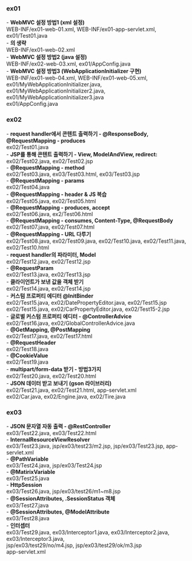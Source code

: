 <h3>ex01</h3>
    - <b>WebMVC 설정 방법1 (xml 설정)</b><br>
        WEB-INF/ex01-web-01.xml, WEB-INF/ex01-app-servlet.xml, ex01/Test01.java<br>
    - <b><init-param>의 생략</b><br>
        WEB-INF/ex01-web-02.xml<br>
    - <b>WebMVC 설정 방법2 (java 설정)</b><br>
        WEB-INF/ex02-web-03.xml, ex01/AppConfig.java<br>
    - <b>WebMVC 설정 방법3 (WebApplicationInitializer 구현)</b><br>
        WEB-INF/ex01-web-04.xml, WEB-INF/ex01-web-05.xml,<br>
        ex01/MyWebApplicationInitializer.java, ex01/MyWebApplicationInitializer2.java, ex01/MyWebApplicationInitializer3.java<br>
        ex01/AppConfig.java<br>

<h3>ex02</h3>
    - <b>request handler에서 콘텐트 출력하기 - @ResponseBody, @RequestMapping - produces</b><br>
        ex02/Test01.java<br>
    - <b>JSP를 통해 콘텐트 출력하기 - View, ModelAndView, redirect:</b><br>
        ex02/Test02.java, ex02/Test02.jsp<br>
    - <b>@RequestMapping - method</b><br>
        ex02/Test03.java, ex03/Test03.html, ex03/Test03.jsp<br>
    - <b>@RequestMapping - params</b><br>
        ex02/Test04.java<br>
    - <b>@RequestMapping - header & JS 복습</b><br>
        ex02/Test05.java, ex02/Test05.html<br>
    - <b>@RequestMapping - produces, accept</b><br>
        ex02/Test06.java, ex2/Test06.html<br>
    - <b>@RequestMapping - consumes, Content-Type, @RequestBody</b><br>
        ex02/Test07.java, ex02/Test07.html<br>
    - <b>@RequestMapping - URL 다루기</b><br>
        ex02/Test08.java, ex02/Test09.java, ex02/Test10.java, ex02/Test11.java,<br>
        ex02/Test10.html<br>
    - <b>request handler의 파라미터, Model</b><br>
        ex02/Test12.java, ex02/Test12.jsp<br>
    - <b>@RequestParam</b><br>
        ex02/Test13.java, ex02/Test13.jsp<br>
    - <b>클라이언트가 보낸 값을 객체 받기</b><br>
        ex02/Test14.java, ex02/Test14.jsp<br>
    - <b>커스텀 프로퍼티 에디터 @InitBinder</b><br>
        ex02/Test15.java, ex02/DatePropertyEditor.java, ex02/Test15.jsp<br>
        ex02/Test15.java, ex02/CarPropertyEditor.java, ex02/Test15-2.jsp<br>
    - <b>글로벌 커스텀 프로퍼티 에디터 - @ControllerAdvice</b><br>
        ex02/Test16.java, ex02/GlobalControllerAdvice.java<br>
    - <b>@GetMapping, @PostMapping</b><br>
        ex02/Test17.java, ex02/Test17.html<br>
    - <b>@RequestHeader</b><br>
        ex02/Test18.java<br>
    - <b>@CookieValue</b><br>
        ex02/Test19.java<br>
    - <b>multipart/form-data 받기 - 방법3가지</b><br>
        ex02/Test20.java, ex02/Test20.html<br>
    - <b>JSON 데이터 받고 보내기 (gson 라이브러리)</b><br>
        ex02/Test21.java, ex02/Test21.html, app-servlet.xml<br>
        ex02/Car.java, ex02/Engine.java, ex02/Tire.java<br>

<h3>ex03</h3>
    - <b>JSON 문자열 자동 출력 - @RestController</b><br>
        ex03/Test22.java, ex03/Test22.html<br>
    - <b>InternalResourceViewResolver</b><br>
            ex03/Test23.java, jsp/ex03/test23/m2.jsp, jsp/ex03/Test23.jsp, app-servlet.xml<br>
    - <b>@PathVariable</b><br>
        ex03/Test24.java, jsp/ex03/Test24.jsp<br>
    - <b>@MatirixVariable</b><br>
        ex03/Test25.java<br>
    - <b>HttpSession</b><br>
        ex03/Test26.java,  jsp/ex03/test26/m1~m8.jsp<br>
    - <b>@SessionAttributes, .SessionStatus 객체</b><br>
        ex03/Test27.java<br>
    - <b>@SessionAttributes, @ModelAttribute</b><br>
        ex03/Test28.java<br>
    - <b>인터셉터</b><br>
        ex03/Test29.java, ex03/Interceptor1.java, ex03/Interceptor2.java, ex03/Interceptor3.java,<br> 
        jsp/ex03/test29/no/m4.jsp, jsp/ex03/test29/ok/m3.jsp<br>
        app-servlet.xml<br>






